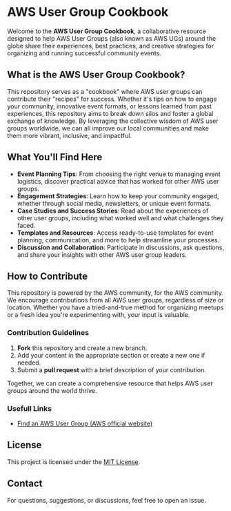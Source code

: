# AWS User Group Cookbook

Welcome to the **AWS User Group Cookbook**, a collaborative resource designed to help AWS User Groups (also known as AWS UGs) around the globe share their experiences, best practices, and creative strategies for organizing and running successful community events.

## What is the AWS User Group Cookbook?

This repository serves as a "cookbook" where AWS user groups can contribute their "recipes" for success. Whether it's tips on how to engage your community, innovative event formats, or lessons learned from past experiences, this repository aims to break down silos and foster a global exchange of knowledge. By leveraging the collective wisdom of AWS user groups worldwide, we can all improve our local communities and make them more vibrant, inclusive, and impactful.

## What You'll Find Here

- **Event Planning Tips**: From choosing the right venue to managing event logistics, discover practical advice that has worked for other AWS user groups.
- **Engagement Strategies**: Learn how to keep your community engaged, whether through social media, newsletters, or unique event formats.
- **Case Studies and Success Stories**: Read about the experiences of other user groups, including what worked well and what challenges they faced.
- **Templates and Resources**: Access ready-to-use templates for event planning, communication, and more to help streamline your processes.
- **Discussion and Collaboration**: Participate in discussions, ask questions, and share your insights with other AWS user group leaders.

## How to Contribute

This repository is powered by the AWS community, for the AWS community. We encourage contributions from all AWS user groups, regardless of size or location. Whether you have a tried-and-true method for organizing meetups or a fresh idea you're experimenting with, your input is valuable.

### Contribution Guidelines
1. **Fork** this repository and create a new branch.
2. Add your content in the appropriate section or create a new one if needed.
3. Submit a **pull request** with a brief description of your contribution.

Together, we can create a comprehensive resource that helps AWS user groups around the world thrive.

### Usefull Links
- [Find an AWS User Group (AWS official website)](https://aws.amazon.com/developer/community/usergroups/?community-user-groups-cards.sort-by=item.additionalFields.ugName&community-user-groups-cards.sort-order=asc&awsf.location=*all&awsf.category=*all)

## License

This project is licensed under the [MIT License](LICENSE).

## Contact

For questions, suggestions, or discussions, feel free to open an issue.
